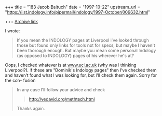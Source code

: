 +++
title = "183 Jacob Baltuch"
date = "1997-10-22"
upstream_url = "https://list.indology.info/pipermail/indology/1997-October/009632.html"

+++
[Archive link](https://list.indology.info/pipermail/indology/1997-October/009632.html)

I wrote:

>If you mean the INDOLOGY pages at Liverpool I've looked through those
>but found only links for tools not for specs, but maybe I haven't been
>thorough enough. But maybe you mean some personal Indology (as opposed
>to INDOLOGY) pages of his wherever he's at?

Oops, I checked whatever is at www.ucl.ac.uk (why was I thinking Liverpool?).
If these are "Dominik's Indology pages" then I've checked them and haven't
found what I was looking for, but I'll check them again. Sorry for the con-
fusion






>
>In any case I'll follow your advice and check
>
>>http://vedavid.org/methtech.html
>
>Thanks again.



